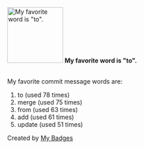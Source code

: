 <img src="https://my-badges.github.io/my-badges/favorite-word.png" alt="My favorite word is &quot;to&quot;." title="My favorite word is &quot;to&quot;." width="128">
<strong>My favorite word is &quot;to&quot;.</strong>
<br><br>

My favorite commit message words are:

1. to (used 78 times)
2. merge (used 75 times)
3. from (used 63 times)
4. add (used 61 times)
5. update (used 51 times)


Created by <a href="https://github.com/my-badges/my-badges">My Badges</a>